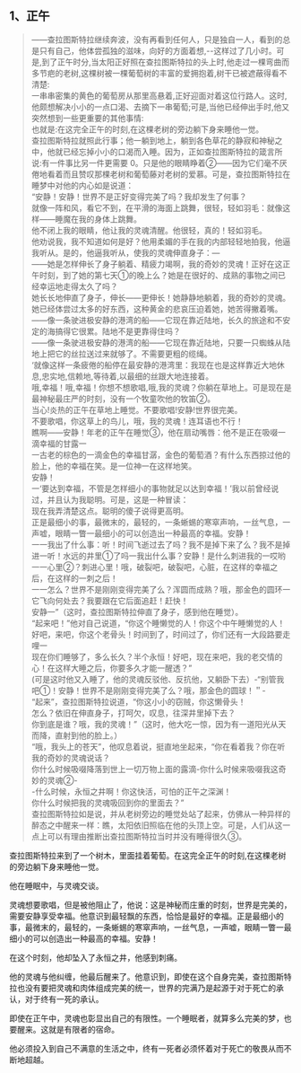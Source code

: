 <h2>1、正午</h2><blockquote data-pid="NoUC3Ek2">——查拉图斯特拉继续奔波，没有再看到任何人，只是独自一人，看到的总是只有自己，他体尝孤独的滋味，向好的方面着想,--这样过了几小时。可是,到了正午时分,当太阳正好照在查拉图斯特拉的头上时,他走过一棵弯曲而多节疤的老树,这棵树被一棵葡萄树的丰富的爱拥抱着,树干已被遮蔽得看不清楚:<br>一串串密集的黄色的葡萄房从那里高悬着,正好迎面对着这位行路人。这时,他颇想解决小小的一点口渴、去摘下一串葡萄;可是,当他已经伸出手时,他又突然想到一些更重要的其他事情:<br>也就是:在这完全正午的时刻,在这棵老树的旁边躺下身来睡他一觉。<br>查拉图斯特拉就照此行事；他一躺到地上，躺到各色草花的静寂和神秘之中，他就已经忘掉小小的口渴而入睡。因为，正如查拉图斯特拉的箴言所说:有一件事比另一件更需要 0。只是他的眼睛睁着②——因为它们毫不厌倦地看着而且赞叹那棵老树和葡萄藤对老树的爱慕。可是，查拉图斯特拉在睡梦中对他的内心如是说道：<br>“安静！安静！世界不是正好变得完美了吗？我却发生了何事？<br>就像一阵和风，看它不到，在平滑的海面上跳舞，很轻，轻如羽毛：就像这样——睡魔在我的身体上跳舞。<br>他不闭上我的眼睛，他让我的灵魂清醒。他很轻，真的！轻如羽毛。<br>他劝说我，我不知道如何是好？他用柔媚的手在我的内部轻轻地拍我，他逼我听从。是的，他逼我听从，使我的灵魂伸直身子：—<br>——她是怎样伸长了身子躺着、精疲力竭啊，我的奇妙的灵魂！正好在这正午时刻，到了她的第七天①的晚上么？她是在很好的、成熟的事物之间已经幸运地走得太久了吗？<br>她长长地伸直了身子，伸长——更伸长！她静静地躺着，我的奇妙的灵魂。她已经体尝过太多的好东西，这种黄金的悲哀压迫着她，她苦得撇着嘴。<br>——像一条驶进极安静的港湾的船——它现在靠近陆地，长久的旅途和不安定的海搞得它很累。陆地不是更靠得住吗？<br>——像一条驶进极安静的港湾的船——它现在靠近陆地，只要一只蜘蛛从陆地上把它的丝拉送过来就够了。不需要更粗的缆绳。<br>‘就像这样一条疲倦的船停在最安静的港湾里：我现在也是这样靠近大地休息,忠实地,信赖地,等待着,以最细的丝跟大地连接着。<br>哦,幸福！哦,幸福！你想不想歌唱,哦,我的灵魂？你躺在草地上。可是现在是最神秘最庄严的时刻，没有一个牧童吹他的牧笛②。<br>当心!炎热的正午在草地上睡觉。不要歌唱!安静!世界很完美。<br>不要歌唱，你这草上的鸟儿，哦，我的灵魂！连耳语也不行！<br>瞧啊——安静！年老的正午在睡觉③，他在扇动嘴唇：他不是正在吸啜一滴幸福的甘露一<br>一古老的棕色的一滴金色的幸福甘潺，金色的葡萄酒？有什么东西掠过他的脸上，他的幸福在笑。是一位神一在这样地笑。<br>安静！<br>一‘要达到幸福，不管是怎样细小的事物就足以达到幸福！’我以前曾经说过，并且认为我聪明。可是，这是一种冒读：<br>现在我弄清楚这点。聪明的傻子说得更高明。<br>正是最细小的事，最微末的，最轻的，一条蜥蜴的寒窣声响，一丝气息，一声嘘，眼睛一瞥一最细小的可以创造出一种最高的幸福。安静！<br>一一我出了什么事：听！时间飞逝过去了吗？我不是掉下来了么？我不是掉进一听！水远的井里①了吗一我出什么事？安静！是什么刺进我的一哎哟一一心里②？刺进心里！哦，破裂吧，破裂吧，心脏，在这样的幸福之后，在这样的一刺之后！<br>一一怎么？世界不是刚刚变得完美了么？浑圆而成熟？哦，那金色的圆环一它飞向何处去？我要跟在它后面追赶！赶快！<br>安静一”（这时，查拉图斯特拉伸直了身子，感到他在睡觉）。<br>“起来吧！”他对自己说道，“你这个睡懒觉的人！你这个中午睡懒觉的人！好吧，来吧，你这个老骨头！时间到了，时间过了，你们还有一大段路要走哩一<br>现在你们睡够了，多么长久？半个永恒！好吧，现在来吧，我的老交情的心！在这样大睡之后，你要多久才能一醒透？”<br>(可是这时他又入睡了，他的灵魂反驳他、反抗他，又躺卧下去）-“别管我吧①！安静！世界不是刚刚变得完美了么？哦，那金色的圆球！＂-<br>“起来”，查拉图斯特拉说道，“你这小小的窃贼，你这懒骨头！<br>怎么？依旧在伸直身子，打呵欠，叹息，往深井里掉下去？<br>你到底是谁？哦，我的灵魂！”（这时，他大吃一惊，因为有一道阳光从天而降，直射到他的脸上。）<br>“哦，我头上的苍天”，他叹息着说，挺直地坐起来，“你在看着我？你在听我的奇妙的灵魂说话？<br>你什么时候吸啜降落到世上一切万物上面的露滴-你什么时候来吸啜我这奇妙的灵魂②-<br>-什么时候，永恒之井啊！你这快活，可怕的正午之深渊！<br>你什么时候把我的灵魂吸回到你的里面去？”<br>查拉图斯特拉如是说，并从老树旁边的睡觉处站了起来，仿佛从一种异样的醉态之中醒来一样：瞧，太阳依旧照临在他的头顶上空。可是，人们从这一点上可以有理由推断出查拉图斯特拉当时并没有睡得很久③。</blockquote><p data-pid="_7e8Qal7">查拉图斯特拉来到了一个树木，里面挂着葡萄。在这完全正午的时刻,在这棵老树的旁边躺下身来睡他一觉。</p><p data-pid="lNwhBPI2">他在睡眠中，与灵魂交谈。</p><p data-pid="7ObDgayl">灵魂想要歌唱，但是被他阻止了，他说：这是神秘而庄重的时刻，世界是完美的，需要安静享受幸福。他意识到最轻飘的东西，恰恰是最好的幸福。正是最细小的事，最微末的，最轻的，一条蜥蜴的寒窣声响，一丝气息，一声嘘，眼睛一瞥一最细小的可以创造出一种最高的幸福。安静！</p><p data-pid="RrBAbopT">在这个时刻，他却坠入了永恒之井，他感到刺痛。</p><p data-pid="vc26Azjd">他的灵魂与他纠缠，他最后醒来了。他意识到，即使在这个自身完美，查拉图斯特拉也没有要把灵魂和肉体组成完美的统一，世界的完满乃是起源于对于死亡的承认，对于终有一死的承认。</p><p data-pid="bNS_spRM">即使在正午中，灵魂也彰显出自己的有限性。一个睡眠者，就算多么完美的梦，也要醒来。这就是有限者的宿命。</p><p data-pid="OZqnXgLl">他必须投入到自己不满意的生活之中，终有一死者必须怀着对于死亡的敬畏从而不断地超越。</p><p></p><p></p><p></p><p></p><p></p><p></p><p></p><p></p><p></p><p></p><p></p><p></p><p></p><p></p><p></p><p></p><p></p><p></p><p></p><p></p><p></p><p></p><p></p><p></p><p></p><p></p>